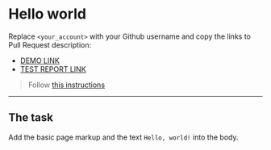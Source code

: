 # Hello world
Replace `<your_account>` with your Github username and copy the links to Pull Request description:
- [DEMO LINK](https://Evhen_Teneta.github.io/layout_hello-world/)
- [TEST REPORT LINK](https://Evhen_Teneta.github.io/layout_hello-world/report/html_report/)

> Follow [this instructions](https://mate-academy.github.io/layout_task-guideline/#how-to-solve-the-layout-tasks-on-github)
___

## The task
Add the basic page markup and the text `Hello, world!` into the body.

